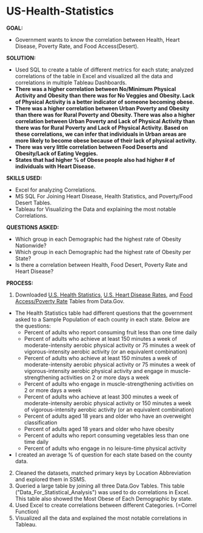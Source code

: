 # US-Health-Statistics
**GOAL:** 
- Government wants to know the correlation between Health, Heart Disease, Poverty Rate, and Food Access(Desert).

**SOLUTION:** 
- Used SQL to create a table of different metrics for each state; analyzed correlations of the table in Excel and visualized all the data and correlations in multiple Tableau Dashboards.
- **There was a higher correlation between No/Minimum Physical Activity and Obesity than there was for No Veggies and Obesity. Lack of Physical Activity is a better indicator of someone becoming obese.**
- **There was a higher correlation between Urban Poverty and Obesity than there was for Rural Poverty and Obesity. There was also a higher correlation between Urban Poverty and Lack of Physical Activity than there was for Rural Poverty and Lack of Physical Activity. Based on these correlations, we can infer that individuals in Urban areas are more likely to become obese because of their lack of physical activity.**
- **There was very little correlation between Food Deserts and Obesity/Lack of Eating Veggies.**
- **States that had higher % of Obese people also had higher # of individuals with Heart Disease.**

**SKILLS USED:** 
- Excel for analyzing Correlations. 
- MS SQL For Joining Heart Disease, Health Statistics, and Poverty/Food Desert Tables.
- Tableau for Visualizing the Data and explaining the most notable Correlations.

**QUESTIONS ASKED:** 
- Which group in each Demographic had the highest rate of Obesity Nationwide?
- Which group in each Demographic had the highest rate of Obesity per State?
- Is there a correlation between Health, Food Desert, Poverty Rate and Heart Disease?
                 
**PROCESS:**
1. Downloaded [U.S. Health Statistics](https://catalog.data.gov/dataset/nutrition-physical-activity-and-obesity-behavioral-risk-factor-surveillance-system), [U.S. Heart Disease Rates](https://catalog.data.gov/dataset/heart-disease-mortality-data-among-us-adults-35-by-state-territory-and-county-2018-2020-3a2b0), and [Food Access/Poverty Rate](https://www.ers.usda.gov/data-products/food-access-research-atlas/download-the-data/) Tables from Data.Gov.
  - The Health Statistics table had different questions that the government asked to a Sample Population of each county in each state. Below are the questions:
    - Percent of adults who report consuming fruit less than one time daily
    - Percent of adults who achieve at least 150 minutes a week of moderate-intensity aerobic physical activity or 75 minutes a week of vigorous-intensity aerobic   activity (or an equivalent combination)
    - Percent of adults who achieve at least 150 minutes a week of moderate-intensity aerobic physical activity or 75 minutes a week of vigorous-intensity aerobic physical activity and engage in muscle-strengthening activities on 2 or more days a week
    - Percent of adults who engage in muscle-strengthening activities on 2 or more days a week
    - Percent of adults who achieve at least 300 minutes a week of moderate-intensity aerobic physical activity or 150 minutes a week of vigorous-intensity aerobic activity (or an equivalent combination)
    - Percent of adults aged 18 years and older who have an overweight classification
    - Percent of adults aged 18 years and older who have obesity
    - Percent of adults who report consuming vegetables less than one time daily
    - Percent of adults who engage in no leisure-time physical activity
  - I created an average % of question for each state based on the county data.
2. Cleaned the datasets, matched primary keys by Location Abbreviation and explored them in SSMS.
3. Queried a large table by joining all three Data.Gov Tables. This table ("Data_For_Statistical_Analysis") was used to do correlations in Excel. This table also showed the Most Obese of Each Demographic by state.
4. Used Excel to create correlations between different Categories. (=Correl Function)
5. Visualized all the data and explained the most notable correlations in Tableau.
